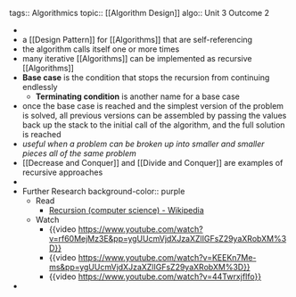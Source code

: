 tags:: Algorithmics
topic:: [[Algorithm Design]]
algo:: Unit 3 Outcome 2

-
- a [[Design Pattern]] for [[Algorithms]] that are self-referencing
- the algorithm calls itself one or more times
- many iterative [[Algorithms]] can be implemented as recursive [[Algorithms]]
- **Base case** is the condition that stops the recursion from continuing endlessly
	- **Terminating condition** is another name for a base case
- once the base case is reached and the simplest version of the problem is solved, all previous versions can be assembled by passing the values back up the stack to the initial call of the algorithm, and the full solution is reached
- *useful when a problem can be broken up into smaller and smaller pieces all of the same problem*
- [[Decrease and Conquer]] and [[Divide and Conquer]] are examples of recursive approaches
-
- Further Research
  background-color:: purple
	- Read
		- [Recursion (computer science) - Wikipedia](https://en.wikipedia.org/wiki/Recursion_(computer_science))
	- Watch
		- {{video https://www.youtube.com/watch?v=rf60MejMz3E&pp=ygUUcmVjdXJzaXZlIGFsZ29yaXRobXM%3D}}
		- {{video https://www.youtube.com/watch?v=KEEKn7Me-ms&pp=ygUUcmVjdXJzaXZlIGFsZ29yaXRobXM%3D}}
		- {{video https://www.youtube.com/watch?v=44TwrxjfIfo}}
-